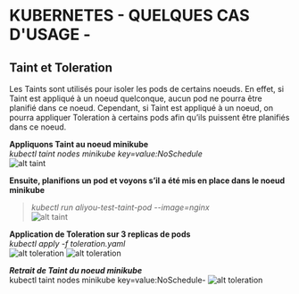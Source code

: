 
# KUBERNETES - QUELQUES CAS D'USAGE -
## Taint et Toleration

Les Taints sont utilisés pour isoler les pods de certains noeuds. En effet, si Taint est appliqué à un noeud quelconque, aucun pod ne pourra être planifié dans ce noeud. Cependant, si Taint est appliqué à un noeud, on pourra appliquer Toleration à certains pods afin qu’ils puissent être planifiés dans ce noeud.


**Appliquons Taint au noeud minikube** <br />
_kubectl taint nodes minikube key=value:NoSchedule_  <br />
![alt taint](https://aliyoub.github.io/kubernetes/images/taints-tolerations_1.png)

**Ensuite, planifions un pod et voyons s’il a été mis en place dans le noeud minikube** <br />
> _kubectl run aliyou-test-taint-pod --image=nginx_  <br />
![alt taint](https://aliyoub.github.io/kubernetes/images/taints-tolerations_2.png)


**Application de Toleration sur 3 replicas de pods** <br />
_kubectl apply -f toleration.yaml_ <br />
![alt toleration](https://aliyoub.github.io/kubernetes/images/taints-tolerations_3.png)
![alt toleration](https://aliyoub.github.io/kubernetes/images/taints-tolerations_5b.png)


**_Retrait de Taint du noeud minikube_** <br />
kubectl taint nodes minikube key=value:NoSchedule-
![alt toleration](https://aliyoub.github.io/kubernetes/images/taints-tolerations_5.png)
